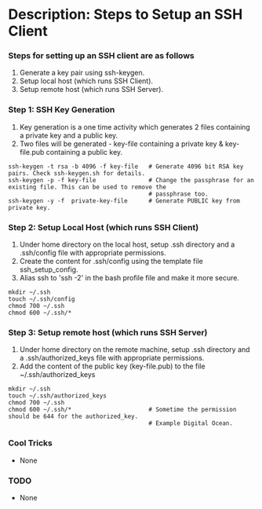 # Description: Steps to Setup an SSH Client

### Steps for setting up an SSH client are as follows
1. Generate a key pair using ssh-keygen.
2. Setup local host (which runs SSH Client).
3. Setup remote host (which runs SSH Server).

### Step 1: SSH Key Generation
1. Key generation is a one time activity which generates 2 files containing a private key and a public key.
2. Two files will be generated - key-file containing a private key & key-file.pub containing a public key.
```shell
ssh-keygen -t rsa -b 4096 -f key-file   # Generate 4096 bit RSA key pairs. Check ssh-keygen.sh for details.
ssh-keygen -p -f key-file               # Change the passphrase for an existing file. This can be used to remove the
                                        # passphrase too.
ssh-keygen -y -f  private-key-file      # Generate PUBLIC key from private key.
```

### Step 2: Setup Local Host (which runs SSH Client)
1. Under home directory on the local host, setup .ssh directory and a .ssh/config file with appropriate
   permissions.
2. Create the content for .ssh/config using the template file ssh_setup_config.
3. Alias ssh to 'ssh -2' in the bash profile file and make it more secure.
```shell
mkdir ~/.ssh
touch ~/.ssh/config
chmod 700 ~/.ssh
chmod 600 ~/.ssh/*
```

### Step 3: Setup remote host (which runs SSH Server)
1. Under home directory on the remote machine, setup .ssh directory and a .ssh/authorized_keys file with
   appropriate permissions.
2. Add the content of the public key (key-file.pub) to the file ~/.ssh/authorized_keys
```shell
mkdir ~/.ssh
touch ~/.ssh/authorized_keys
chmod 700 ~/.ssh
chmod 600 ~/.ssh/*                      # Sometime the permission should be 644 for the authorized_key.
                                        # Example Digital Ocean.
```

### Cool Tricks
* None

### TODO
* None
